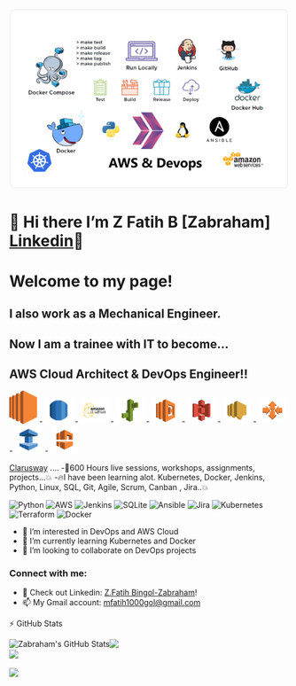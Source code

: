 <img align="center-left" src="https://github.com/Zabraham-fab/Zabraham-fab/blob/main/213904.png">

# 👋 Hi there I’m Z Fatih B [Zabraham] [Linkedin]👋

# Welcome to my page!

## I also work as a Mechanical Engineer.
## Now I am a trainee with IT to become...
## AWS Cloud Architect & DevOps Engineer!!

<img style="width: 50px;" src="https://github.com/Zabraham-fab/Zabraham-fab/blob/main/aws-ec2-01-846x1024.png"> - <img style="width: 50px;" src="https://github.com/Zabraham-fab/Zabraham-fab/blob/main/AWS_Simple_Icons_Database_AmazonRDS.png"> - <img style="width: 50px;" src="https://github.com/Zabraham-fab/Zabraham-fab/blob/main/Clickittech-AWS-Cloudfront.png"> - <img style="width: 50px;" src="https://github.com/Zabraham-fab/Zabraham-fab/blob/main/Clickittech-Amazon-Elastic-Beanstalk.png"> - <img style="width: 50px;" src="https://github.com/Zabraham-fab/Zabraham-fab/blob/main/Clickittech-Amazon-Lambda.png"> - <img style="width: 50px;" src="https://github.com/Zabraham-fab/Zabraham-fab/blob/main/Clickittech-Amazon-S3.png"> - <img style="width: 50px;" src="https://github.com/Zabraham-fab/Zabraham-fab/blob/main/Clickittech-Amazon-SNS.png"> - <img style="width: 50px;" src="https://github.com/Zabraham-fab/Zabraham-fab/blob/main/Compute-Amazon-EC2-AutoScaling.png"> - <img style="width: 50px;" src="https://github.com/Zabraham-fab/Zabraham-fab/blob/main/TicketBooth-aws-auto-scaling_AmazonElasticCache.png"> - <img style="width: 50px;" src="https://github.com/Zabraham-fab/Zabraham-fab/blob/main/TicketBooth-aws-auto-scaling_AmazonVPC.png">



[Clarusway][clarus] .... 
-🚀600 Hours live sessions, workshops, assignments, projects...💥
-🔥I have been learning alot. Kubernetes, Docker, Jenkins, Python, Linux, SQL, Git, Agile, Scrum, Canban , Jira..💥

![Python](https://img.shields.io/badge/python-3670A0?style=for-the-badge&logo=python&logoColor=ffdd54) ![AWS](https://img.shields.io/badge/AWS-%23FF9900.svg?style=for-the-badge&logo=amazon-aws&logoColor=white) ![Jenkins](https://img.shields.io/badge/jenkins-%232C5263.svg?style=for-the-badge&logo=jenkins&logoColor=white) ![SQLite](https://img.shields.io/badge/sqlite-%2307405e.svg?style=for-the-badge&logo=sqlite&logoColor=white) ![Ansible](https://img.shields.io/badge/ansible-%231A1918.svg?style=for-the-badge&logo=ansible&logoColor=white) ![Jira](https://img.shields.io/badge/jira-%230A0FFF.svg?style=for-the-badge&logo=jira&logoColor=white) ![Kubernetes](https://img.shields.io/badge/kubernetes-%23326ce5.svg?style=for-the-badge&logo=kubernetes&logoColor=white) ![Terraform](https://img.shields.io/badge/terraform-%235835CC.svg?style=for-the-badge&logo=terraform&logoColor=white) ![Docker](https://img.shields.io/badge/docker-%230db7ed.svg?style=for-the-badge&logo=docker&logoColor=white)

- 👀 I’m interested in DevOps and AWS Cloud
- 🌱 I’m currently learning Kubernetes and Docker
- 💞️ I’m looking to collaborate on DevOps projects

### Connect with me:

- 💬 Check out Linkedin: [Z.Fatih Bingol-Zabraham][linkedin]!
- 📫 My Gmail account: mfatih1000gol@gmail.com


:zap: GitHub Stats

  <img align="left" alt="Zabraham's GitHub Stats" src="https://github-readme-stats.vercel.app/api?username=Zabraham-fab&show_icons=true&hide_border=false&title_color=ff652f&icon_color=FFE400&bg_color=09131B&text_color=ffffff&border_color=0c1a25" />


![](https://github-readme-streak-stats.herokuapp.com/?user=Zabraham-fab&theme=gruvbox&hide_border=false)<br/>
![](https://github-readme-stats.vercel.app/api/top-langs/?username=Zabraham-fab&theme=gruvbox&hide_border=false&include_all_commits=false&count_private=false&layout=compact)


![](https://komarev.com/ghpvc/?username=your-github-Zabraham-fab)
</details>


[linkedin]: https://www.linkedin.com/in/zfatihbingol
[clarus]: https://clarusway.com/
[mfatih1000gol@gmail.com]: https://mail.google.com/mail/u/0




<!--
**Zabraham-fab/Zabraham-fab** is a ✨ _special_ ✨ repository because its `README.md` (this file) appears on your GitHub profile.

Here are some ideas to get you started:

- 🔭 I’m currently working on ...
- 🌱 I’m currently learning ...
- 👯 I’m looking to collaborate on ...
- 🤔 I’m looking for help with ...
- 💬 Ask me about ...
- 📫 How to reach me: ...
- 😄 Pronouns: ...
- ⚡ Fun fact: ...
-->
